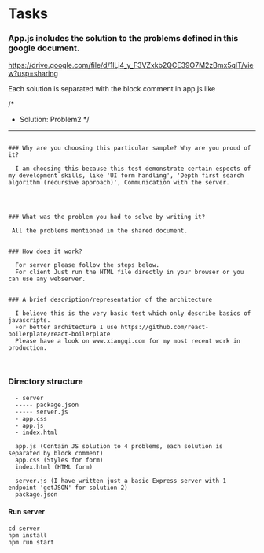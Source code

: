# Tasks

### App.js includes the solution to the problems defined in this google document. 
https://drive.google.com/file/d/1lLj4_y_F3VZxkb2QCE39O7M2zBmx5qlT/view?usp=sharing


Each solution is separated with the block comment in app.js like 

/*  
* Solution: Problem2
*/



------------

```

### Why are you choosing this particular sample? Why are you proud of it?

  I am choosing this because this test demonstrate certain espects of my development skills, like 'UI form handling', 'Depth first search algorithm (recursive approach)', Communication with the server.  




### What was the problem you had to solve by writing it?
 
 All the problems mentioned in the shared document. 


### How does it work?

  For server please follow the steps below. 
  For client Just run the HTML file directly in your browser or you can use any webserver. 


### A brief description/representation of the architecture

  I believe this is the very basic test which only describe basics of javascripts. 
  For better architecture I use https://github.com/react-boilerplate/react-boilerplate
  Please have a look on www.xiangqi.com for my most recent work in production. 



```



### Directory structure

``` 
  - server
  ----- package.json
  ----- server.js
  - app.css
  - app.js
  - index.html

  app.js (Contain JS solution to 4 problems, each solution is separated by block comment)
  app.css (Styles for form)
  index.html (HTML form)

  server.js (I have written just a basic Express server with 1 endpoint 'getJSON' for solution 2)
  package.json 
```

#### Run server

```
cd server
npm install
npm run start
```
